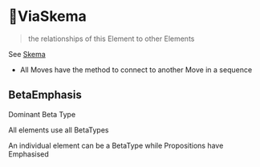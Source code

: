 # 🔻<via>ViaSkema</via>

> the relationships of this Element to other Elements

See [Skema](/Beta/BetaSkhema/Overview)

- All Moves have the method to connect to another Move in a sequence

## BetaEmphasis

Dominant Beta Type

All elements use all BetaTypes

An individual element can be a BetaType while Propositions have Emphasised